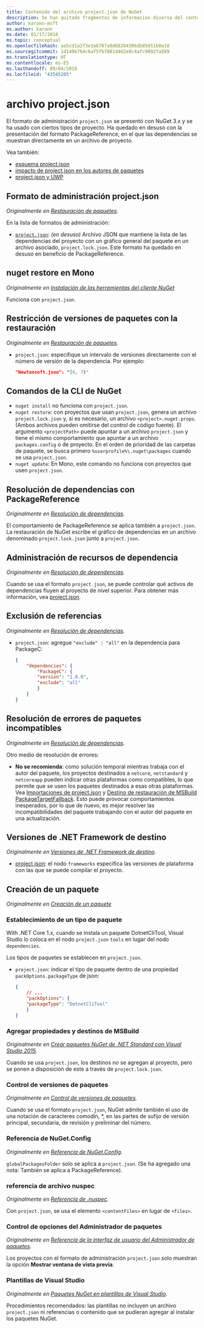 ```yaml
---
title: Contenido del archivo project.json de NuGet
description: Se han quitado fragmentos de información diversa del contenido de project.json en otras áreas de la documentación de NuGet.
author: karann-msft
ms.author: karann
ms.date: 01/17/2018
ms.topic: conceptual
ms.openlocfilehash: aa5cd1a2f3e3a6707a9d68204306db85651b0a18
ms.sourcegitcommit: 1d1406764c6af5fb7801d462e0c4afc9092fa569
ms.translationtype: HT
ms.contentlocale: es-ES
ms.lasthandoff: 09/04/2018
ms.locfileid: "43545205"
---
```

# <a name="projectjson-archive"></a>archivo project.json

El formato de administración `project.json` se presentó con NuGet 3.x y se ha usado con ciertos tipos de proyecto. Ha quedado en desuso con la presentación del formato PackageReference, en el que las dependencias se muestran directamente en un archivo de proyecto.

Vea también:

- [esquema project.json](project-json.md)
- [impacto de project.json en los autores de paquetes](project-json-impact.md)
- [project.json y UWP](project-json-and-uwp.md)

## <a name="projectjson-management-format"></a>Formato de administración project.json

*Originalmente en [Restauración de paquetes](../what-is-nuget.md).*

En la lista de formatos de administración:

- [`project.json`](project-json.md): *(en desuso)* Archivo JSON que mantiene la lista de las dependencias del proyecto con un gráfico general del paquete en un archivo asociado, `project.lock.json`. Este formato ha quedado en desuso en beneficio de PackageReference.

## <a name="nuget-restore-on-mono"></a>nuget restore en Mono

*Originalmente en [Instalación de las herramientas del cliente NuGet](../install-nuget-client-tools.md)*

Funciona con `project.json`.

## <a name="constraining-package-versions-with-restore"></a>Restricción de versiones de paquetes con la restauración

*Originalmente en [Restauración de paquetes](../consume-packages/package-restore.md#constraining-package-versions-with-restore).*

- `project.json`: especifique un intervalo de versiones directamente con el número de versión de la dependencia. Por ejemplo:

    ```json
    "Newtonsoft.json": "[6, 7)"
    ```

## <a name="nuget-cli-commands"></a>Comandos de la CLI de NuGet

- `nuget install` no funciona con `project.json`.
- `nuget restore`: con proyectos que usan `project.json`, genera un archivo `project.lock.json` y, si es necesario, un archivo `<project>.nuget.props`. (Ambos archivos pueden omitirse del control de código fuente). El argumento `<projectPath>` puede apuntar a un archivo `project.json` y tiene el mismo comportamiento que apuntar a un archivo `packages.config` o de proyecto. En el orden de prioridad de las carpetas de paquete, se busca primero `%userprofile%\.nuget\packages` cuando se usa `project.json`.
- `nuget update`: En Mono, este comando no funciona con proyectos que usen `project.json`.

## <a name="dependency-resolution-with-packagereference"></a>Resolución de dependencias con PackageReference

*Originalmente en [Resolución de dependencias](../consume-packages/dependency-resolution.md#dependency-resolution-with-packagereference).*

El comportamiento de PackageReference se aplica también a `project.json`. La restauración de NuGet escribe el gráfico de dependencias en un archivo denominado `project.lock.json` junto a `project.json`.

## <a name="managing-dependency-assets"></a>Administración de recursos de dependencia

*Originalmente en [Resolución de dependencias](../consume-packages/dependency-resolution.md#managing-dependency-assets).*

Cuando se usa el formato `project.json`, se puede controlar qué activos de dependencias fluyen al proyecto de nivel superior. Para obtener más información, vea [project.json](project-json.md).

## <a name="excluding-references"></a>Exclusión de referencias

*Originalmente en [Resolución de dependencias](../consume-packages/dependency-resolution.md#excluding-references).*

- `project.json`: agregue `"exclude" : "all"` en la dependencia para PackageC:

    ```json
    {
        "dependencies": {
            "PackageC": {
            "version": "1.0.0",
            "exclude": "all"
            }
        }
    }
    ```

## <a name="resolving-incompatible-package-errors"></a>Resolución de errores de paquetes incompatibles

*Originalmente en [Resolución de dependencias](../consume-packages/dependency-resolution.md#resolving-incompatible-package-errors).*

Otro medio de resolución de errores:

- **No se recomienda**: como solución temporal mientras trabaja con el autor del paquete, los proyectos destinados a `netcore`, `netstandard` y `netcoreapp` pueden indicar otras plataformas como compatibles, lo que permite que se usen los paquetes destinados a esas otras plataformas. Vea [Importaciones de project.json](project-json.md#imports) y [Destino de restauración de MSBuild PackageTargetFallback](../reference/msbuild-targets.md#packagetargetfallback). Esto puede provocar comportamientos inesperados, por lo que de nuevo, es mejor resolver las incompatibilidades del paquete trabajando con el autor del paquete en una actualización.

## <a name="target-frameworks"></a>Versiones de .NET Framework de destino

*Originalmente en [Versiones de .NET Framework de destino](../reference/target-frameworks.md).*

- [project.json](project-json.md): el nodo `frameworks` especifica las versiones de plataforma con las que se puede compilar el proyecto.

## <a name="creating-a-package"></a>Creación de un paquete

*Originalmente en [Creación de un paquete](../create-packages/creating-a-package.md)*

### <a name="setting-a-package-type"></a>Establecimiento de un tipo de paquete

With .NET Core 1.x, cuando se instala un paquete DotnetCliTool, Visual Studio lo coloca en el nodo `project.json` `tools` en lugar del nodo `dependencies`.

Los tipos de paquetes se establecen en `project.json`.

- `project.json`: indicar el tipo de paquete dentro de una propiedad `packOptions.packageType` de json:

    ```json
    {
        // ...
        "packOptions": {
        "packageType": "DotnetCliTool"
        }
    }
    ```

### <a name="adding-targets-and-props-for-msbuild"></a>Agregar propiedades y destinos de MSBuild

*Originalmente en [Crear paquetes NuGet de .NET Standard con Visual Studio 2015](../guides/create-net-standard-packages-vs2015.md).*

Cuando se usa `project.json`, los destinos no se agregan al proyecto, pero se ponen a disposición de este a través de `project.lock.json`.

### <a name="package-versioning"></a>Control de versiones de paquetes

*Originalmente en [Control de versiones de paquetes](../reference/package-versioning.md).*

Cuando se usa el formato `project.json`, NuGet admite también el uso de una notación de caracteres comodín, \*, en las partes de sufijo de versión principal, secundaria, de revisión y preliminar del número.

### <a name="nugetconfig-reference"></a>Referencia de NuGet.Config

*Originalmente en [Referencia de NuGet.Config](../reference/nuget-config-file.md).*

`globalPackagesFolder` solo se aplica a `project.json`. (Se ha agregado una nota: También se aplica a PackageReference).

### <a name="nuspec-file-reference"></a>referencia de archivo nuspec

*Originalmente en [Referencia de .nuspec](../reference/nuspec.md).*

Con `project.json`, se usa el elemento `<contentFiles>` en lugar de `<files>`.

### <a name="package-manager-options-control"></a>Control de opciones del Administrador de paquetes

*Originalmente en [Referencia de la interfaz de usuario del Administrador de paquetes](../tools/package-manager-ui.md).*

Los proyectos con el formato de administración `project.json` solo muestran la opción **Mostrar ventana de vista previa**.

### <a name="visual-studio-templates"></a>Plantillas de Visual Studio

*Originalmente en [Paquetes NuGet en plantillas de Visual Studio](../visual-studio-extensibility/visual-studio-templates.md).*

Procedimientos recomendados: las plantillas no incluyen un archivo `project.json` ni referencias o contenido que se pudieran agregar al instalar los paquetes NuGet.